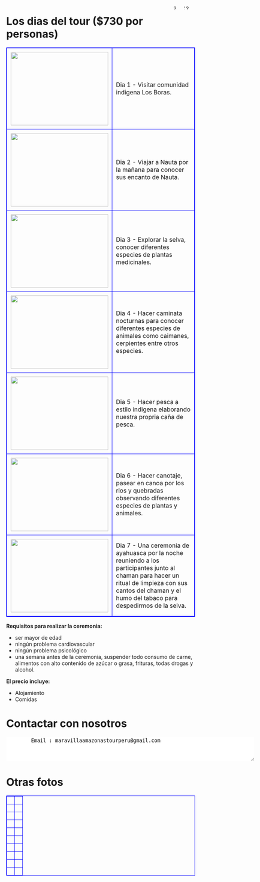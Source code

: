 <style>  
table, th, td {  
  border: 1px solid blue;  
  border-collapse: collapse;  
}  
th, td {  
  padding: 10px;  
}  
</style>

<A HREF="index-fr"><IMG SRC="drapeau-fr-r.jpg" height="12" width="24" ALT="?" BORDER=0 ALIGN="right"></A>
<A HREF=""><IMG SRC="blanc.jpg" height="12" width="3" ALT="?" BORDER=0 ALIGN="right"></A>
<A HREF="index-en.html"><IMG SRC="Flag-En-1.jpg" height="12" width="24" ALT="?" BORDER=0 ALIGN="right"></A>


# Los dias del tour ($730 por personas)

<table border="1">  
<tr><td width="35%"><IMG SRC="photo_291%4014-03-2022_16-39-18-a.jpg" height="195" width="260" middle ALT="" BORDER=0></td><td width="65%">Dia 1 - Visitar comunidad indigena Los Boras.</td></tr>  
<tr><td><IMG SRC="photo_289%4014-03-2022_16-39-17_thumb.jpg" height="195" width="260" middle ALT="" BORDER=0></td><td>Dia 2 - Viajar a Nauta por la mañana para conocer sus encanto de Nauta.</td></tr>  
<tr><td><IMG SRC="Resize of IMG3_2212.JPG" height="195" width="260" middle ALT="" BORDER=0></td><td>Dia 3 - Explorar la selva, conocer diferentes especies de plantas medicinales.</td></tr>  
<tr><td><IMG SRC="Resize of IMG3_0541.JPG" height="195" width="260" middle ALT="" BORDER=0></td><td>Dia 4 - Hacer caminata nocturnas para conocer diferentes especies de animales como caimanes, cerpientes entre otros especies.</td></tr>  
<tr><td><IMG SRC="photo_285%4014-03-2022_16-39-09_thumb.jpg" height="195" width="260" middle ALT="" BORDER=0></td><td>Dia 5 - Hacer pesca a estilo indigena elaborando nuestra propria caña de pesca.</td></tr>  
<tr><td><IMG SRC="Resize of IMG3_2439.JPG" height="195" width="260" middle ALT="" BORDER=0></td><td>Dia 6 - Hacer canotaje, pasear en canoa por los rios y quebradas observando diferentes especies de plantas y animales.</td></tr> 
<tr><td><IMG SRC="Resize of IMG3_4650.JPG" height="195" width="260" middle ALT="" BORDER=0></td><td>Dia 7 - Una ceremonia de ayahuasca por la noche reuniendo a los participantes junto al chaman para hacer un ritual de limpieza con sus cantos del chaman y el humo del tabaco para despedirmos de la selva.</td></tr> 
</table>


<b>Requisitos para realizar la ceremonia:</b>

- ser mayor de edad
- ningún problema cardiovascular
- ningún problema psicológico
- una semana antes de la ceremonia, suspender todo consumo de carne, alimentos con alto contenido de azúcar o grasa, frituras, todas drogas y alcohol.
	
<b>El precio incluye:</b>

- Alojamiento
- Comidas
	
	
# Contactar con nosotros

<textarea STYLE="border-style: none;" cols=80 rows=4>
        Email : maravillaamazonastourperu@gmail.com

</textarea>
	
# Otras fotos

<table border="1">  
<tr><td width="50%"><IMG SRC="photo_2022-09-04_01-12-29.jpg"  middle ALT="" BORDER=0></td><td width="50%"><IMG SRC="photo_2022-09-04_01-12-57.jpg"  middle ALT="" BORDER=0></td></tr>  
<tr><td width="50%"><IMG SRC="photo_2022-09-04_01-13-02.jpg" middle ALT="" BORDER=0></td><td width="50%"><IMG SRC="photo_2022-09-04_01-13-06.jpg" middle ALT="" BORDER=0></td></tr>  
<tr><td width="50%"><IMG SRC="photo_2022-09-04_01-13-12.jpg" middle ALT="" BORDER=0></td><td width="50%"><IMG SRC="photo_2022-09-04_01-13-16.jpg" middle ALT="" BORDER=0></td></tr>  
<tr><td width="50%"><IMG SRC="photo_2022-09-04_01-14-09.jpg" middle ALT="" BORDER=0></td><td width="50%"><IMG SRC="photo_2022-09-04_01-14-14.jpg" middle ALT="" BORDER=0></td></tr>  
<tr><td width="50%"><IMG SRC="photo_2022-09-04_01-14-20.jpg" middle ALT="" BORDER=0></td><td width="50%"><IMG SRC="photo_2022-09-04_01-14-24.jpg" middle ALT="" BORDER=0></td></tr>  
<tr><td width="50%"><IMG SRC="photo_2022-09-04_01-14-29.jpg" middle ALT="" BORDER=0></td><td width="50%"><IMG SRC="photo_2022-09-04_01-14-42.jpg" middle ALT="" BORDER=0></td></tr>  
<tr><td width="50%"><IMG SRC="photo_2022-09-04_01-14-47.jpg" middle ALT="" BORDER=0></td><td width="50%"><IMG SRC="photo_2022-09-04_01-14-51.jpg" middle ALT="" BORDER=0></td></tr>  
<tr><td width="50%"><IMG SRC="photo_2022-09-04_01-14-56.jpg" middle ALT="" BORDER=0></td><td width="50%"><IMG SRC="" middle ALT="" BORDER=0></td></tr>  
<tr><td width="50%"><IMG SRC="photo_2022-09-04_01-12-51.jpg" middle ALT="" BORDER=0></td><td width="50%"><IMG SRC="photo_2022-09-04_01-14-34.jpg" middle ALT="" BORDER=0></td></tr>  
<tr><td width="50%"><IMG SRC="photo_2022-09-04_01-14-37.jpg" middle ALT="" BORDER=0></td><td width="50%"><IMG SRC="" middle ALT="" BORDER=0></td></tr>  
</table>

